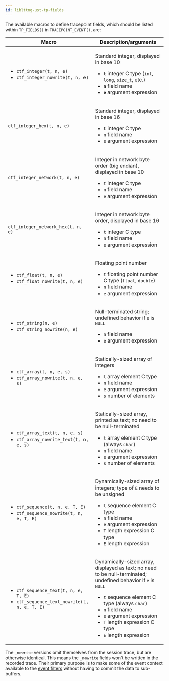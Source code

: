 ```yaml
---
id: liblttng-ust-tp-fields
---
```


The available macros to define tracepoint fields, which should be listed
within `TP_FIELDS()` in `TRACEPOINT_EVENT()`, are:

<div class="table">
<table class="func-desc">
    <thead>
        <tr>
            <th>Macro</th>
            <th>Description/arguments</th>
        </tr>
    </thead>
    <tbody>
        <tr>
            <td>
                <ul>
                    <li><code class="no-bg">ctf_integer(<span class="arg">t</span>, <span class="arg">n</span>, <span class="arg">e</span>)</code></li>
                    <li><code class="no-bg">ctf_integer_nowrite(<span class="arg">t</span>, <span class="arg">n</span>, <span class="arg">e</span>)</code></li>
                </ul>
            </td>
            <td>
                <p>Standard integer, displayed in base&nbsp;10</p>
                <ul>
                    <li>
                        <code class="arg"><strong>t</strong></code> integer C type
                        (<code>int</code>, <code>long</code>,
                        <code>size_t</code>, etc.)
                    </li>
                    <li><code class="arg"><strong>n</strong></code> field name</li>
                    <li><code class="arg"><strong>e</strong></code> argument expression</li>
                </ul>
            </td>
        </tr>
        <tr>
            <td><code class="no-bg">ctf_integer_hex(<span class="arg">t</span>, <span class="arg">n</span>, <span class="arg">e</span>)</code></td>
            <td>
                <p>Standard integer, displayed in base&nbsp;16</p>
                <ul>
                    <li><code class="arg"><strong>t</strong></code> integer C type</li>
                    <li><code class="arg">n</code> field name</li>
                    <li><code class="arg">e</code> argument expression</li>
                </ul>
            </td>
        </tr>
        <tr>
            <td><code class="no-bg">ctf_integer_network(<span class="arg">t</span>, <span class="arg">n</span>, <span class="arg">e</span>)</code></td>
            <td>
                <p>
                    Integer in network byte order (big endian),
                    displayed in base&nbsp;10
                </p>
                <ul>
                    <li><code class="arg">t</code> integer C type</li>
                    <li><code class="arg">n</code> field name</li>
                    <li><code class="arg">e</code> argument expression</li>
                </ul>
            </td>
        </tr>
        <tr>
            <td><code class="no-bg">ctf_integer_network_hex(<span class="arg">t</span>, <span class="arg">n</span>, <span class="arg">e</span>)</code></td>
            <td>
                <p>
                    Integer in network byte order, displayed
                    in base&nbsp;16</p>
                <ul>
                    <li><code class="arg">t</code> integer C type</li>
                    <li><code class="arg">n</code> field name</li>
                    <li><code class="arg">e</code> argument expression</li>
                </ul>
            </td>
        </tr>
        <tr>
            <td>
                <ul>
                    <li><code class="no-bg">ctf_float(<span class="arg">t</span>, <span class="arg">n</span>, <span class="arg">e</span>)</code></li>
                    <li><code class="no-bg">ctf_float_nowrite(<span class="arg">t</span>, <span class="arg">n</span>, <span class="arg">e</span>)</code></li>
                </ul>
            </td>
            <td>
                <p>Floating point number</p>
                <ul>
                    <li>
                        <code class="arg">t</code> floating point number
                        C type (<code>float</code>, <code>double</code>)
                    </li>
                    <li><code class="arg">n</code> field name</li>
                    <li><code class="arg">e</code> argument expression</li>
                </ul>
            </td>
        </tr>
        <tr>
            <td>
                <ul>
                    <li><code class="no-bg">ctf_string(<span class="arg">n</span>, <span class="arg">e</span>)</code></li>
                    <li><code class="no-bg">ctf_string_nowrite(<span class="arg">n</span>, <span class="arg">e</span>)</code></li>
                </ul>
            </td>
            <td>
                <p>
                    Null-terminated string; undefined behavior if
                    <code class="arg">e</code> is <code>NULL</code>
                </p>
                <ul>
                    <li><code class="arg">n</code> field name</li>
                    <li><code class="arg">e</code> argument expression</li>
                </ul>
            </td>
        </tr>
        <tr>
            <td>
                <ul>
                    <li><code class="no-bg">ctf_array(<span class="arg">t</span>, <span class="arg">n</span>, <span class="arg">e</span>, <span class="arg">s</span>)</code></li>
                    <li><code class="no-bg">ctf_array_nowrite(<span class="arg">t</span>, <span class="arg">n</span>, <span class="arg">e</span>, <span class="arg">s</span>)</code></li>
                </ul>
            </td>
            <td>
                <p>Statically-sized array of integers</p>
                <ul>
                    <li><code class="arg">t</code> array element C type</li>
                    <li><code class="arg">n</code> field name</li>
                    <li><code class="arg">e</code> argument expression</li>
                    <li><code class="arg">s</code> number of elements</li>
                </ul>
            </td>
        </tr>
        <tr>
            <td>
                <ul>
                    <li><code class="no-bg">ctf_array_text(<span class="arg">t</span>, <span class="arg">n</span>, <span class="arg">e</span>, <span class="arg">s</span>)</code></li>
                    <li><code class="no-bg">ctf_array_nowrite_text(<span class="arg">t</span>, <span class="arg">n</span>, <span class="arg">e</span>, <span class="arg">s</span>)</code></li>
                </ul>
            </td>
            <td>
                <p>
                    Statically-sized array, printed as text; no need to be
                    null-terminated
                </p>
                <ul>
                    <li><code class="arg">t</code> array element C type (always <code>char</code>)</li>
                    <li><code class="arg">n</code> field name</li>
                    <li><code class="arg">e</code> argument expression</li>
                    <li><code class="arg">s</code> number of elements</li>
                </ul>
            </td>
        </tr>
        <tr>
            <td>
                <ul>
                    <li><code class="no-bg">ctf_sequence(<span class="arg">t</span>, <span class="arg">n</span>, <span class="arg">e</span>, <span class="arg">T</span>, <span class="arg">E</span>)</code></li>
                    <li><code class="no-bg">ctf_sequence_nowrite(<span class="arg">t</span>, <span class="arg">n</span>, <span class="arg">e</span>, <span class="arg">T</span>, <span class="arg">E</span>)</code></li>
                </ul>
            </td>
            <td>
                <p>
                    Dynamically-sized array of integers; type of
                    <code class="arg">E</code> needs to be unsigned
                </p>
                <ul>
                    <li><code class="arg">t</code> sequence element C type</li>
                    <li><code class="arg">n</code> field name</li>
                    <li><code class="arg">e</code> argument expression</li>
                    <li><code class="arg">T</code> length expression C type</li>
                    <li><code class="arg">E</code> length expression</li>
                </ul>
            </td>
        </tr>
        <tr>
            <td>
                <ul>
                    <li><code class="no-bg">ctf_sequence_text(<span class="arg">t</span>, <span class="arg">n</span>, <span class="arg">e</span>, <span class="arg">T</span>, <span class="arg">E</span>)</code></li>
                    <li><code class="no-bg">ctf_sequence_text_nowrite(<span class="arg">t</span>, <span class="arg">n</span>, <span class="arg">e</span>, <span class="arg">T</span>, <span class="arg">E</span>)</code></li>
                </ul>
            </td>
            <td>
                <p>
                    Dynamically-sized array, displayed as text; no need to
                    be null-terminated; undefined behavior if
                    <code class="arg">e</code> is <code>NULL</code></p>
                <ul>
                    <li><code class="arg">t</code> sequence element C type (always <code>char</code>)</li>
                    <li><code class="arg">n</code> field name</li>
                    <li><code class="arg">e</code> argument expression</li>
                    <li><code class="arg">T</code> length expression C type</li>
                    <li><code class="arg">E</code> length expression</li>
                </ul>
            </td>
        </tr>
    </tbody>
</table>
</div>

The `_nowrite` versions omit themselves from the session trace, but are
otherwise identical. This means the `_nowrite` fields won't be written
in the recorded trace. Their primary purpose is to make some
of the event context available to the
[event filters](#doc-enabling-disabling-events) without having to
commit the data to sub-buffers.
